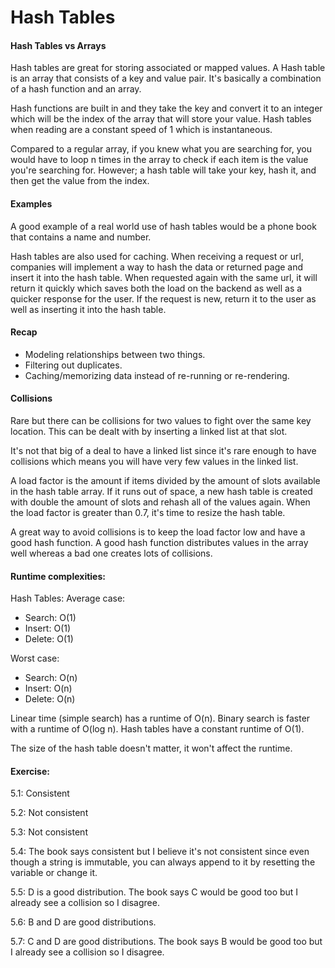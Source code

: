 # Hash Tables

#### Hash Tables vs Arrays
Hash tables are great for storing associated or mapped values. A Hash table is an array that consists 
of a key and value pair. It's basically a combination of a hash function and an array.

Hash functions are built in and they take the key and convert it to an integer which will be the index of 
the array that will store your value. Hash tables when reading are a constant speed of 1 which is instantaneous.

Compared to a regular array, if you knew what you are searching for, you would have to loop n times in the array 
to check if each item is the value you're searching for. However; a hash table will take your key, hash it, and then 
get the value from the index.

#### Examples
A good example of a real world use of hash tables would be a phone book that contains a name and number.

Hash tables are also used for caching. When receiving a request or url, companies will implement a way to hash the 
data or returned page and insert it into the hash table. When requested again with the same url, it will return it 
quickly which saves both the load on the backend as well as a quicker response for the user. If the request is new, 
return it to the user as well as inserting it into the hash table.

#### Recap
* Modeling relationships between two things.
* Filtering out duplicates.
* Caching/memorizing data instead of re-running or re-rendering.

#### Collisions
Rare but there can be collisions for two values to fight over the same key location. This can be dealt with by 
inserting a linked list at that slot. 

It's not that big of a deal to have a linked list since it's rare enough to have collisions which means 
you will have very few values in the linked list.

A load factor is the amount if items divided by the amount of slots available in the hash table array.
If it runs out of space, a new hash table is created with double the amount of slots and rehash all of the values again.
When the load factor is greater than 0.7, it's time to resize the hash table.

A great way to avoid collisions is to keep the load factor low and have a good hash function. A good hash function 
distributes values in the array well whereas a bad one creates lots of collisions.

#### Runtime complexities:
Hash Tables:
Average case:
* Search: O(1)
* Insert: O(1)
* Delete: O(1)

Worst case:
* Search: O(n)
* Insert: O(n)
* Delete: O(n)

Linear time (simple search) has a runtime of O(n).
Binary search is faster with a runtime of O(log n).
Hash tables have a constant runtime of O(1).

The size of the hash table doesn't matter, it won't affect the runtime.


#### Exercise:
5.1: Consistent

5.2: Not consistent

5.3: Not consistent

5.4: The book says consistent but I believe it's not consistent since even though a string is immutable, 
you can always append to it by resetting the variable or change it.

5.5: D is a good distribution. The book says C would be good too but I already see a collision so I disagree.

5.6: B and D are good distributions.

5.7: C and D are good distributions. The book says B would be good too but I already see a collision so I disagree.